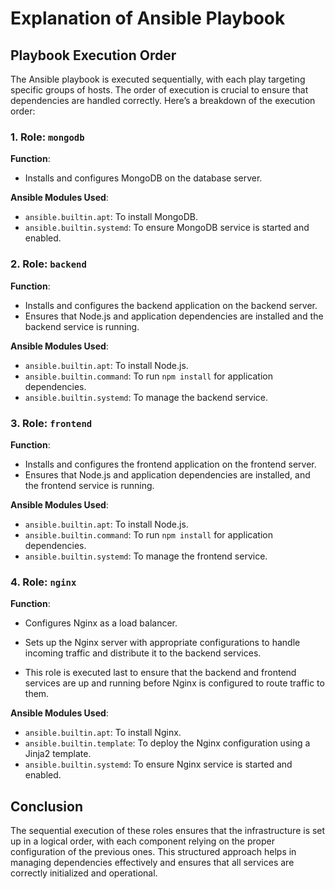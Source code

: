 # Explanation of Ansible Playbook

## Playbook Execution Order

The Ansible playbook is executed sequentially, with each play targeting specific groups of hosts. The order of execution is crucial to ensure that dependencies are handled correctly. Here’s a breakdown of the execution order:

### 1. Role: `mongodb`

**Function**: 
- Installs and configures MongoDB on the database server.

**Ansible Modules Used**:
- `ansible.builtin.apt`: To install MongoDB.
- `ansible.builtin.systemd`: To ensure MongoDB service is started and enabled.

### 2. Role: `backend`

**Function**:
- Installs and configures the backend application on the backend server.
- Ensures that Node.js and application dependencies are installed and the backend service is running.


**Ansible Modules Used**:
- `ansible.builtin.apt`: To install Node.js.
- `ansible.builtin.command`: To run `npm install` for application dependencies.
- `ansible.builtin.systemd`: To manage the backend service.

### 3. Role: `frontend`

**Function**:
- Installs and configures the frontend application on the frontend server.
- Ensures that Node.js and application dependencies are installed, and the frontend service is running.



**Ansible Modules Used**:
- `ansible.builtin.apt`: To install Node.js.
- `ansible.builtin.command`: To run `npm install` for application dependencies.
- `ansible.builtin.systemd`: To manage the frontend service.

### 4. Role: `nginx`

**Function**:
- Configures Nginx as a load balancer.
- Sets up the Nginx server with appropriate configurations to handle incoming traffic and distribute it to the backend services.

- This role is executed last to ensure that the backend and frontend services are up and running before Nginx is configured to route traffic to them.

**Ansible Modules Used**:
- `ansible.builtin.apt`: To install Nginx.
- `ansible.builtin.template`: To deploy the Nginx configuration using a Jinja2 template.
- `ansible.builtin.systemd`: To ensure Nginx service is started and enabled.

## Conclusion

The sequential execution of these roles ensures that the infrastructure is set up in a logical order, with each component relying on the proper configuration of the previous ones. This structured approach helps in managing dependencies effectively and ensures that all services are correctly initialized and operational.
